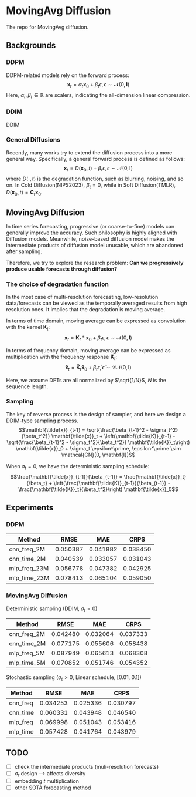 # MovingAvg Diffusion
The repo for MovingAvg diffusion.

<!-- Authors: Chenxi Wang -->

## Backgrounds
### DDPM
DDPM-related models rely on the forward process:
$$\mathbf{x}_t = \alpha_t \mathbf{x}_0 + \beta_t \epsilon, \epsilon  \sim \mathcal{N}(0, \mathbf{I})$$
Here, $\alpha_t, \beta_t \in \mathbb{R}$ are scalers, indicating the all-dimension linear compression. 

### DDIM
DDIM 

### General Diffusions
Recently, many works try to extend the diffusion process into a more general way. Specifically, a general forward process is defined as follows:
$$\mathbf{x}_t = D(\mathbf{x}_0, t) + \beta_t \epsilon, \epsilon  \sim \mathcal{N}(0, \mathbf{I})$$
where $D(\cdot, t)$ is the degradation function, such as blurring, noising, and so on. In Cold Diffusion(NIPS2023), $\beta_t = 0$, while in Soft Diffusion(TMLR), $D(\mathbf{x}_0, t)= \mathbf{C}_t \mathbf{x}_0$.


## MovingAvg Diffusion
In time series forecasting, progressive (or coarse-to-fine) models can generally improve the accuracy. Such philosophy is highly aligned with Diffusion models. Meanwhile, noise-based diffusion model makes the intermediate products of diffusion model unusable, which are abandoned after sampling.  

Therefore, we try to explore the research problem: **Can we progressively produce usable forecasts through diffusion?**
<!-- In the field of time series forecasting, forecasts at different temporal resolution should follow the hierachical rule. It says that the temporally aggreagated high-resolution forecasts should be align with the low-resolution forecasts.  -->

<!-- In essense, such rule can be satified by moving average with different kernel on the highest-resolution forecasts. However, such naive trick only utilizes the information of the highest resolution data. We try to think  -->

### The choice of degradation function
In the most case of multi-resolution forecasting, low-resolution data/forecasts can be viewed as the temporally averaged results from high resolution ones. It implies that the degradation is moving average.

In terms of time domain, moving average can be expressed as convolution with the kernel $\mathbf{K}_t$:
$$\mathbf{x}_t = \mathbf{K}_t * \mathbf{x}_0 + \beta_t \epsilon, \epsilon  \sim \mathcal{N}(0, \mathbf{I})$$


In terms of frequency domain, moving average can be expressed as multiplication with the frequency response $\mathbf{\tilde{K}}_t$:
$$\mathbf{\tilde{x}}_t = \mathbf{\tilde{K}}_t  \mathbf{\tilde{x}}_0 + \beta_t \tilde{\epsilon}, \tilde{\epsilon}  \sim \mathcal{CN}(0, \mathbf{I})$$

Here, we assume DFTs are all normalized by $\sqrt{1/N}$, $N$ is the sequence length.
### Sampling
The key of reverse process is the design of sampler, and here we design a DDIM-type sampling process.
$$\mathbf{\tilde{x}}_{t-1} = \sqrt{\frac{\beta_{t-1}^2 - \sigma_t^2}{\beta_t^2}} \mathbf{\tilde{x}}_t + \left(\mathbf{\tilde{K}}_{t-1} - \sqrt{\frac{\beta_{t-1}^2 - \sigma_t^2}{\beta_t^2}} \mathbf{\tilde{K}}_t\right) \mathbf{\tilde{x}}_0  + \sigma_t \epsilon^\prime, \epsilon^\prime \sim \mathcal{CN}(0, \mathbf{I})$$

When $\sigma_t = 0$, we have the deterministic sampling schedule:
$$\frac{\mathbf{\tilde{x}}_{t-1}}{\beta_{t-1}} = \frac{\mathbf{\tilde{x}}_t}{\beta_t}  + \left(\frac{\mathbf{\tilde{K}}_{t-1}}{\beta_{t-1}} - \frac{\mathbf{\tilde{K}}_t}{\beta_t^2}\right) \mathbf{\tilde{x}}_0$$

<!-- 
$$\begin{aligned}
    q(\mathbf{\tilde{x}}_{t-1} | \mathbf{\tilde{x}}_t, \mathbf{\tilde{x}}_0) &= a \mathbf{\tilde{x}}_t + b \mathbf{\tilde{x}}_0  + \sigma_t \epsilon^\prime, \epsilon^\prime \sim \mathcal{C}\mathcal{N}(0, \mathbf{I}) \\
    &= a (\mathbf{\tilde{K}}_t \mathbf{\tilde{x}}_0 + \beta_t {\tilde{\epsilon}}) + b \mathbf{\tilde{x}}_0  + \sigma_t \epsilon^\prime \\
    &= (a \mathbf{\tilde{K}}_t + b) \mathbf{\tilde{x}}_0 + a \beta_t {\tilde{\epsilon}}  + \sigma_t \epsilon^\prime \\
    &= (a \mathbf{\tilde{K}}_t + b) \mathbf{\tilde{x}}_0 + \sqrt{a^2 \beta_t^2 + \sigma_t^2} \epsilon^*, \epsilon^* \sim \mathcal{CN}(0, \mathbf{I}) \\
    & = \mathbf{\tilde{K}}_{t-1}  \mathbf{\tilde{x}}_0 + \beta_{t-1} \tilde{\epsilon}
\end{aligned}$$

Therefore, we can design:
$$\begin{cases}
    a \mathbf{\tilde{K}}_t + b = \mathbf{\tilde{K}}_{t-1} \\
\sqrt{a^2 \beta_t^2 + \sigma_t^2} = \beta_{t-1}
\end{cases} \Rightarrow \begin{cases}
    a = \sqrt{(\beta_{t-1}^2 - \sigma_t^2)/{\beta_t^2}} \\
    b = \mathbf{\tilde{K}}_{t-1} - \sqrt{(\beta_{t-1}^2 - \sigma_t^2)/{\beta_t^2}} \mathbf{\tilde{K}}_t
\end{cases}$$ -->


## Experiments

### DDPM

| Method       | RMSE     | MAE      | CRPS     |
| ------------ | -------- | -------- | -------- |
| cnn_freq_2M  | 0.050387 | 0.041882 | 0.038450 |
| cnn_time_2M  | 0.040539 | 0.033057 | 0.031043 |
| mlp_freq_23M | 0.056778 | 0.047382 | 0.042925 |
| mlp_time_23M | 0.078413 | 0.065104 | 0.059050 |



<!-- | mlp_freq_700k (FAIL)       | 0.108959 | 0.089177 | 0.088174 |
| mlp_time_700k (FAIL)       | 0.103443 | 0.085088 | 0.073611 |
| freqlinear_time_60k (FAIL) | 0.107398 | 0.088021 | 0.084010 | -->

### MovingAvg Diffusion

Deterministic sampling (DDIM, $\sigma_t = 0$)

| Method      | RMSE     | MAE      | CRPS     |
| ----------- | -------- | -------- | -------- |
| cnn_freq_2M | 0.042480 | 0.032064 | 0.037333 |
| cnn_time_2M | 0.077175 | 0.055606 | 0.058438 |
| mlp_freq_5M | 0.087949 | 0.065613 | 0.068308 |
| mlp_time_5M | 0.070852 | 0.051746 | 0.054352 |

Stochastic sampling ($\sigma_t > 0$, Linear schedule, [0.01, 0.1])

<!-- 1. small noise level: max = 1e-1 -->

| Method   | RMSE      | MAE      | CRPS     |
| -------- | --------- | -------- | -------- |
| cnn_freq | 0.034253  | 0.025336 | 0.030797 |
| cnn_time | 0.060331  | 0.043948 | 0.046540 |
| mlp_freq | 0.069998  | 0.051043 | 0.053416 |
| mlp_time | 0.057428  | 0.041764 | 0.043979 |





## TODO
- [ ] check the intermediate products (muli-resolution forecasts)
- [ ] $\sigma_t$ design --> affects diversity
- [ ] embedding $t$ multiplication
- [ ] other SOTA forecasting method
<!-- - [ ] $\beta_t = \mathbf{\tilde{K}}_t$ -->

